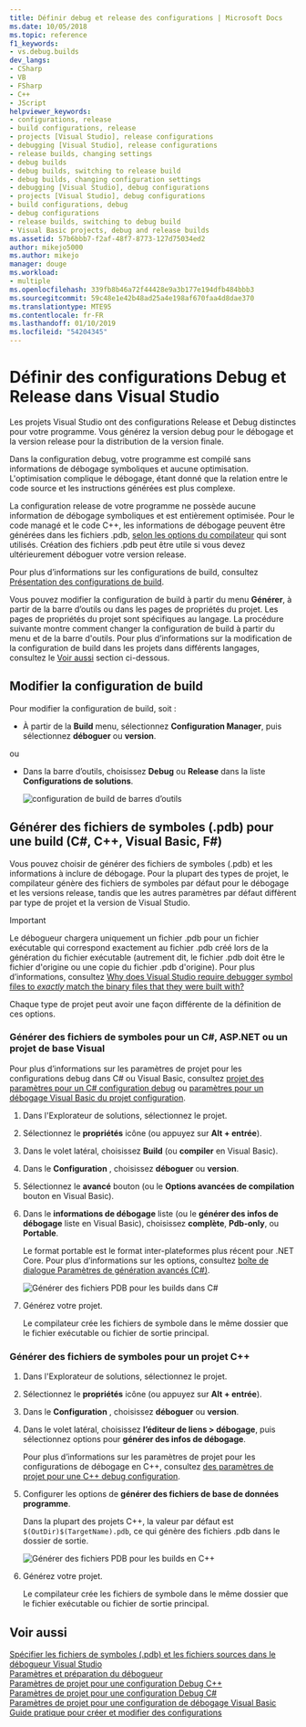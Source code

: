 ```yaml
---
title: Définir debug et release des configurations | Microsoft Docs
ms.date: 10/05/2018
ms.topic: reference
f1_keywords:
- vs.debug.builds
dev_langs:
- CSharp
- VB
- FSharp
- C++
- JScript
helpviewer_keywords:
- configurations, release
- build configurations, release
- projects [Visual Studio], release configurations
- debugging [Visual Studio], release configurations
- release builds, changing settings
- debug builds
- debug builds, switching to release build
- debug builds, changing configuration settings
- debugging [Visual Studio], debug configurations
- projects [Visual Studio], debug configurations
- build configurations, debug
- debug configurations
- release builds, switching to debug build
- Visual Basic projects, debug and release builds
ms.assetid: 57b6bbb7-f2af-48f7-8773-127d75034ed2
author: mikejo5000
ms.author: mikejo
manager: douge
ms.workload:
- multiple
ms.openlocfilehash: 339fb8b46a72f44428e9a3b177e194dfb484bbb3
ms.sourcegitcommit: 59c48e1e42b48ad25a4e198af670faa4d8dae370
ms.translationtype: MTE95
ms.contentlocale: fr-FR
ms.lasthandoff: 01/10/2019
ms.locfileid: "54204345"
---
```

# <a name="set-debug-and-release-configurations-in-visual-studio"></a>Définir des configurations Debug et Release dans Visual Studio

Les projets Visual Studio ont des configurations Release et Debug distinctes pour votre programme. Vous générez la version debug pour le débogage et la version release pour la distribution de la version finale.

Dans la configuration debug, votre programme est compilé sans informations de débogage symboliques et aucune optimisation. L'optimisation complique le débogage, étant donné que la relation entre le code source et les instructions générées est plus complexe.

La configuration release de votre programme ne possède aucune information de débogage symboliques et est entièrement optimisée. Pour le code managé et le code C++, les informations de débogage peuvent être générées dans les fichiers .pdb, [selon les options du compilateur](#BKMK_symbols_release) qui sont utilisés. Création des fichiers .pdb peut être utile si vous devez ultérieurement déboguer votre version release.

Pour plus d’informations sur les configurations de build, consultez [Présentation des configurations de build](../ide/understanding-build-configurations.md).

Vous pouvez modifier la configuration de build à partir du menu **Générer**, à partir de la barre d’outils ou dans les pages de propriétés du projet. Les pages de propriétés du projet sont spécifiques au langage. La procédure suivante montre comment changer la configuration de build à partir du menu et de la barre d'outils. Pour plus d’informations sur la modification de la configuration de build dans les projets dans différents langages, consultez le [Voir aussi](#see-also) section ci-dessous.

## <a name="change-the-build-configuration"></a>Modifier la configuration de build

Pour modifier la configuration de build, soit :

* À partir de la **Build** menu, sélectionnez **Configuration Manager**, puis sélectionnez **déboguer** ou **version**.

ou

* Dans la barre d’outils, choisissez **Debug** ou **Release** dans la liste **Configurations de solutions**.

  ![configuration de build de barres d’outils](../debugger/media/toolbarbuildconfiguration.png "ToolbarBuildConfiguration")

## <a name="BKMK_symbols_release"></a>Générer des fichiers de symboles (.pdb) pour une build (C#, C++, Visual Basic, F#)

Vous pouvez choisir de générer des fichiers de symboles (.pdb) et les informations à inclure de débogage. Pour la plupart des types de projet, le compilateur génère des fichiers de symboles par défaut pour le débogage et les versions release, tandis que les autres paramètres par défaut diffèrent par type de projet et la version de Visual Studio.

> [!IMPORTANT]
> Le débogueur chargera uniquement un fichier .pdb pour un fichier exécutable qui correspond exactement au fichier .pdb créé lors de la génération du fichier exécutable (autrement dit, le fichier .pdb doit être le fichier d'origine ou une copie du fichier .pdb d'origine). Pour plus d’informations, consultez [Why does Visual Studio require debugger symbol files to *exactly* match the binary files that they were built with?](https://blogs.msdn.microsoft.com/jimgries/2007/07/06/why-does-visual-studio-require-debugger-symbol-files-to-exactly-match-the-binary-files-that-they-were-built-with/)

Chaque type de projet peut avoir une façon différente de la définition de ces options.

### <a name="generate-symbol-files-for-a-c-aspnet-or-visual-basic-project"></a>Générer des fichiers de symboles pour un C#, ASP.NET ou un projet de base Visual

Pour plus d’informations sur les paramètres de projet pour les configurations debug dans C# ou Visual Basic, consultez [projet des paramètres pour un C# configuration debug](../debugger/project-settings-for-csharp-debug-configurations.md) ou [paramètres pour un débogage Visual Basic du projet configuration](../debugger/project-settings-for-a-visual-basic-debug-configuration.md).

1. Dans l'Explorateur de solutions, sélectionnez le projet.

2. Sélectionnez le **propriétés** icône (ou appuyez sur **Alt + entrée**).

3. Dans le volet latéral, choisissez **Build** (ou **compiler** en Visual Basic).

4. Dans le **Configuration** , choisissez **déboguer** ou **version**.

5. Sélectionnez le **avancé** bouton (ou le **Options avancées de compilation** bouton en Visual Basic).

6. Dans le **informations de débogage** liste (ou le **générer des infos de débogage** liste en Visual Basic), choisissez **complète**, **Pdb-only**, ou **Portable**.

   Le format portable est le format inter-plateformes plus récent pour .NET Core. Pour plus d’informations sur les options, consultez [boîte de dialogue Paramètres de génération avancés (C#)](../ide/reference/advanced-build-settings-dialog-box-csharp.md).

   ![Générer des fichiers PDB pour les builds dans C# ](../debugger/media/dbg_project_properties_pdb_csharp.png "GeneratePDBsForCSharp")

7. Générez votre projet.

   Le compilateur crée les fichiers de symbole dans le même dossier que le fichier exécutable ou fichier de sortie principal.

### <a name="generate-symbol-files-for-a-c-project"></a>Générer des fichiers de symboles pour un projet C++

1. Dans l'Explorateur de solutions, sélectionnez le projet.

2. Sélectionnez le **propriétés** icône (ou appuyez sur **Alt + entrée**).

3. Dans le **Configuration** , choisissez **déboguer** ou **version**.

4. Dans le volet latéral, choisissez **l’éditeur de liens > débogage**, puis sélectionnez options pour **générer des infos de débogage**.

   Pour plus d’informations sur les paramètres de projet pour les configurations de débogage en C++, consultez [des paramètres de projet pour une C++ debug configuration](../debugger/project-settings-for-a-cpp-debug-configuration.md).

5. Configurer les options de **générer des fichiers de base de données programme**.

   Dans la plupart des projets C++, la valeur par défaut est `$(OutDir)$(TargetName).pdb`, ce qui génère des fichiers .pdb dans le dossier de sortie.

   ![Générer des fichiers PDB pour les builds en C++](../debugger/media/dbg_project_properties_pdb_cplusplus.png "GeneratePDBsforCPlusPlus")

6. Générez votre projet.

   Le compilateur crée les fichiers de symbole dans le même dossier que le fichier exécutable ou fichier de sortie principal.

## <a name="see-also"></a>Voir aussi
 
[Spécifier les fichiers de symboles (.pdb) et les fichiers sources dans le débogueur Visual Studio](../debugger/specify-symbol-dot-pdb-and-source-files-in-the-visual-studio-debugger.md)<br/>
[Paramètres et préparation du débogueur](../debugger/debugger-settings-and-preparation.md)<br/>
[Paramètres de projet pour une configuration Debug C++](../debugger/project-settings-for-a-cpp-debug-configuration.md)<br/>
[Paramètres de projet pour une configuration Debug C#](../debugger/project-settings-for-csharp-debug-configurations.md)<br/>
[Paramètres de projet pour une configuration de débogage Visual Basic](../debugger/project-settings-for-a-visual-basic-debug-configuration.md)<br/>
[Guide pratique pour créer et modifier des configurations](../ide/how-to-create-and-edit-configurations.md)
